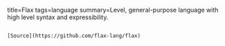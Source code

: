 title=Flax
tags=language
summary=Level, general-purpose language with high level syntax and expressibility.
~~~~~~

[Source](https://github.com/flax-lang/flax)

